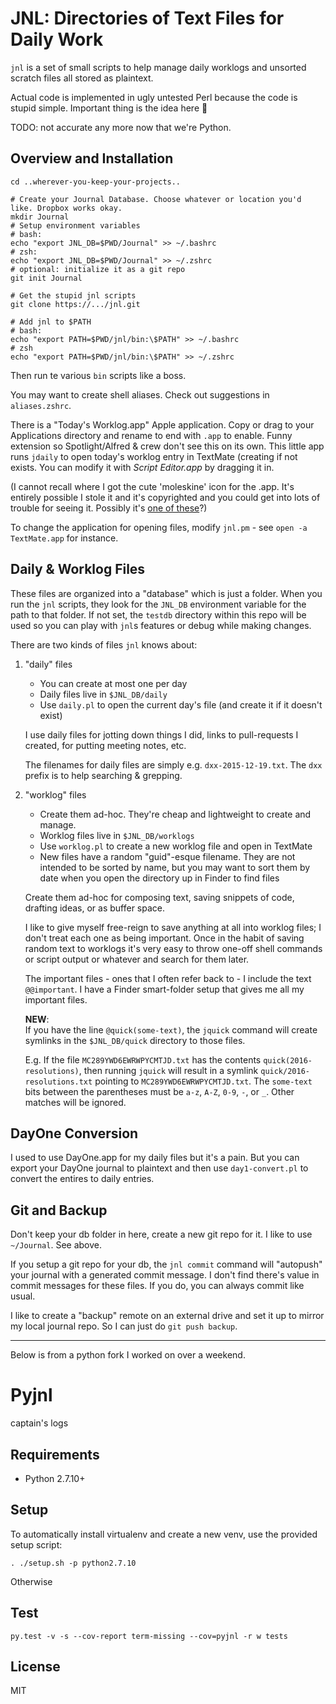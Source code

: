 # JNL: Directories of Text Files for Daily Work

`jnl` is a set of small scripts to help manage daily worklogs and unsorted scratch files all stored as plaintext.

Actual code is implemented in ugly untested Perl because the code is stupid simple. Important thing is the idea here 💃

TODO: not accurate any more now that we're Python.

## Overview and Installation

    cd ..wherever-you-keep-your-projects..
    
    # Create your Journal Database. Choose whatever or location you'd like. Dropbox works okay.
    mkdir Journal
    # Setup environment variables
    # bash:
    echo "export JNL_DB=$PWD/Journal" >> ~/.bashrc
    # zsh:
    echo "export JNL_DB=$PWD/Journal" >> ~/.zshrc
    # optional: initialize it as a git repo
    git init Journal
    
    # Get the stupid jnl scripts
    git clone https://.../jnl.git
    
    # Add jnl to $PATH
    # bash:
    echo "export PATH=$PWD/jnl/bin:\$PATH" >> ~/.bashrc
    # zsh
    echo "export PATH=$PWD/jnl/bin:\$PATH" >> ~/.zshrc

Then run te various `bin` scripts like a boss.

You may want to create shell aliases. Check out suggestions in `aliases.zshrc`.

There is a "Today's Worklog.app" Apple application. Copy or drag to your Applications directory and rename to end with `.app` to enable.  Funny extension so Spotlight/Alfred & crew don't see this on its own. This little app runs `jdaily` to open today's worklog entry in TextMate (creating if not exists. You can modify it with *Script Editor.app* by dragging it in.

(I cannot recall where I got the cute 'moleskine' icon for the .app. It's entirely possible I stole it and it's copyrighted and you could get into lots of trouble for seeing it. Possibly it's [one of these](http://pica-ae.deviantart.com/art/Moleskine-Icons-91551480)?)

To change the application for opening files, modify `jnl.pm` - see `open -a TextMate.app` for instance.

<!--
TODO: `jnl` wrapper script.
TODO: OS X launcher apps "New Worklog Entry.app", "Today's Entry.app"
TODO: generated index page for daily entries and maybe first line or two of worklog entries
TODO: fancier file-viewer?

TODO: 'quick' symlinks:
- Add @quick(some-identifier). Script to scan for them and create symlinks in 'quick' directory. So if worklogs/QPJX0BGKHPFHZPNJND1K.txt contains @quick(my-novel), symlink `quick/my-novel.txt -> worklogs/QPJX0BGKHPFHZPNJND1K.txt`. Makes it easy to "promote" worklogs items if they become frequently-updated. Potential for "abuse"? Maybe too much structure? Not sure.
- could add suggested git-push hook to re-set them up?
- this is a "cache": how to handle changes & conflicts & things created outside the script?
- if this pans out, maybe dailies are just @daily(2016-01-08)? Harder to enforce uniqueness? Then you have two names - Q4UFG5G2FXTRDJFDZ1N5.txt and 2016-01-08.txt? Not sure if that's really a problem.

Try it out:

    jnl daily
    jnl worklog
    jnl database
    jnl open worklogs
    jnl open daily
    jnl commit

(The `jnl` script doesn't exist yet - you have to go thru the `.pl` scripts manually like an animal. I'm just using shell aliases...)
-->

## Daily & Worklog Files

These files are organized into a "database" which is just a folder. When you run the `jnl` scripts, they look for the `JNL_DB` environment variable for the path to that folder. If not set, the `testdb` directory within this repo will be used so you can play with `jnl`s features or debug while making changes.

There are two kinds of files `jnl` knows about: 

1.  "daily" files

    -   You can create at most one per day
    -   Daily files live in `$JNL_DB/daily`
    -   Use `daily.pl` to open the current day's file (and create it if it doesn't exist)
    
    I use daily files for jotting down things I did, links to pull-requests I created, for putting meeting notes, etc.

    The filenames for daily files are simply e.g. `dxx-2015-12-19.txt`. The `dxx` prefix is to help searching & grepping.

2.  "worklog" files

    -   Create them ad-hoc. They're cheap and lightweight to create and manage.
    -   Worklog files live in `$JNL_DB/worklogs`
    -   Use `worklog.pl` to create a new worklog file and open in TextMate
    -   New files have a random "guid"-esque filename. They are not intended to be sorted by name, but you may want to sort them by date when you open the directory up in Finder to find files

    Create them ad-hoc for composing text, saving snippets of code, drafting ideas, or as buffer space. 

    I like to give myself free-reign to save anything at all into worklog files; I don't treat each one as being important.  Once in the habit of saving random text to worklogs it's very easy to throw one-off shell commands or script output or whatever and search for them later.

    The important files - ones that I often refer back to -  I include the text `@@important`. I have a Finder smart-folder setup that gives me all my important files.

    **NEW**:  
    If you have the line `@quick(some-text)`, the `jquick` command will create
    symlinks in the `$JNL_DB/quick` directory to those files.

    E.g. If the file `MC289YWD6EWRWPYCMTJD.txt` has the contents
    `quick(2016-resolutions)`, then running `jquick` will result in a symlink
    `quick/2016-resolutions.txt` pointing to `MC289YWD6EWRWPYCMTJD.txt`. The
    `some-text` bits between the parentheses must be `a-z`, `A-Z`, `0-9`, `-`,
    or `_`. Other matches will be ignored.

## DayOne Conversion

I used to use DayOne.app for my daily files but it's a pain. But you can export your DayOne journal to plaintext and then use `day1-convert.pl` to convert the entires to daily entries.

## Git and Backup

Don't keep your db folder in here, create a new git repo for it. I like to use `~/Journal`. See above.

If you setup a git repo for your db, the `jnl commit` command will "autopush" your journal with a generated commit message. I don't find there's value in commit messages for these files. If you do, you can always commit like usual.

I like to create a "backup" remote on an external drive and set it up to mirror my local journal repo. So I can just do `git push backup`.

<!--
[![Build Status][travis-img]][travis-url]
[![Coverage Status][coverall-img]][coverall-url]
[![Codacy Badge][codacy-image]][codacy-url]
-->

----------------------------------------

Below is from a python fork I worked on over a weekend.

# Pyjnl

captain&#39;s logs

## Requirements

- Python 2.7.10+

## Setup

To automatically install virtualenv and create a new venv,
use the provided setup script:

```
. ./setup.sh -p python2.7.10
```

Otherwise

## Test

```
py.test -v -s --cov-report term-missing --cov=pyjnl -r w tests
```


## License

MIT


<!--
[travis-img]: https://travis-ci.org/rtimmons/pyjnl.svg?branch=master
[travis-url]: https://travis-ci.org/rtimmons/pyjnl
[coverall-img]: https://coveralls.io/repos/github/rtimmons/pyjnl/badge.svg?branch=master
[coverall-url]: https://coveralls.io/github/rtimmons/pyjnl?branch=master
[codacy-image]: https://api.codacy.com/project/badge/Grade/ce0ad20ca59947af86b0f17a5779c804
[codacy-url]: https://www.codacy.com/app/rtimmons/pyjnl?utm_source=github.com&amp;utm_medium=referral&amp;utm_content=rtimmons/pyjnl&amp;utm_campaign=Badge_Grade
-->
